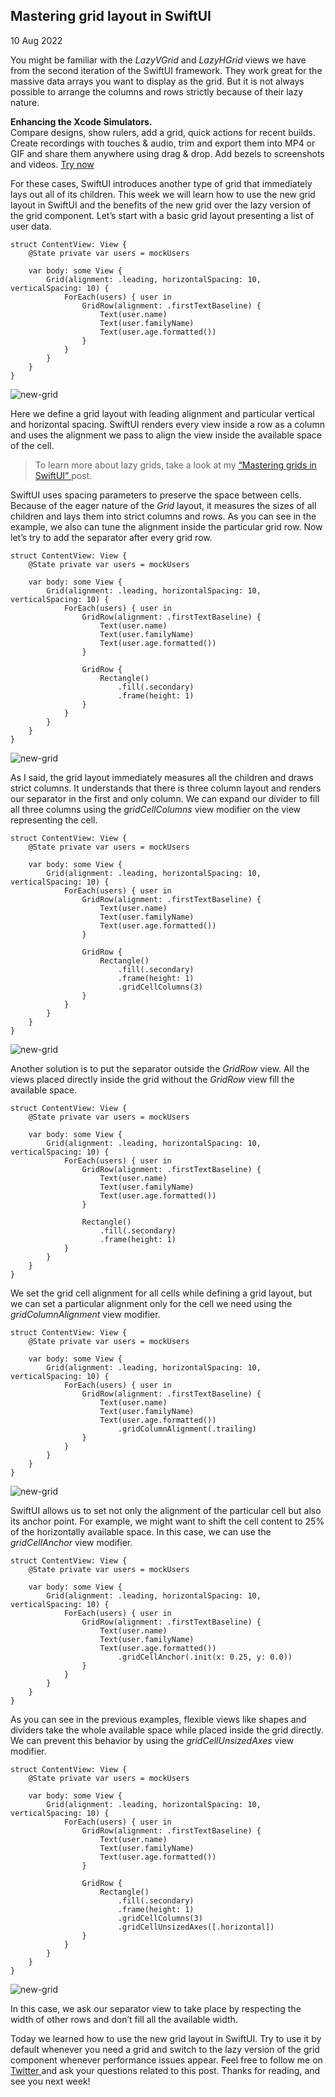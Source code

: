 ##  Mastering grid layout in SwiftUI

10 Aug 2022

You might be familiar with the _LazyVGrid_ and _LazyHGrid_ views we have from
the second iteration of the SwiftUI framework. They work great for the massive
data arrays you want to display as the grid. But it is not always possible to
arrange the columns and rows strictly because of their lazy nature.

**Enhancing the Xcode Simulators.**  
Compare designs, show rulers, add a grid, quick actions for recent builds.
Create recordings with touches & audio, trim and export them into MP4 or GIF
and share them anywhere using drag & drop. Add bezels to screenshots and
videos. [ Try now ](https://gumroad.com/a/931293139/ftvbh)

For these cases, SwiftUI introduces another type of grid that immediately lays
out all of its children. This week we will learn how to use the new grid
layout in SwiftUI and the benefits of the new grid over the lazy version of
the grid component. Let’s start with a basic grid layout presenting a list of
user data.

    
    
    struct ContentView: View {
        @State private var users = mockUsers
        
        var body: some View {
            Grid(alignment: .leading, horizontalSpacing: 10, verticalSpacing: 10) {
                ForEach(users) { user in
                    GridRow(alignment: .firstTextBaseline) {
                        Text(user.name)
                        Text(user.familyName)
                        Text(user.age.formatted())
                    }
                }
            }
        }
    }
    

![new-grid](/public/egrid.png)

Here we define a grid layout with leading alignment and particular vertical
and horizontal spacing. SwiftUI renders every view inside a row as a column
and uses the alignment we pass to align the view inside the available space of
the cell.

> To learn more about lazy grids, take a look at my [ “Mastering grids in
> SwiftUI” ](/2020/07/08/mastering-grids-in-swiftui/) post.

SwiftUI uses spacing parameters to preserve the space between cells. Because
of the eager nature of the _Grid_ layout, it measures the sizes of all
children and lays them into strict columns and rows. As you can see in the
example, we also can tune the alignment inside the particular grid row. Now
let’s try to add the separator after every grid row.

    
    
    struct ContentView: View {
        @State private var users = mockUsers
        
        var body: some View {
            Grid(alignment: .leading, horizontalSpacing: 10, verticalSpacing: 10) {
                ForEach(users) { user in
                    GridRow(alignment: .firstTextBaseline) {
                        Text(user.name)
                        Text(user.familyName)
                        Text(user.age.formatted())
                    }
    
                    GridRow {
                        Rectangle()
                            .fill(.secondary)
                            .frame(height: 1)
                    }
                }
            }
        }
    }
    

![new-grid](/public/egrid1.png)

As I said, the grid layout immediately measures all the children and draws
strict columns. It understands that there is three column layout and renders
our separator in the first and only column. We can expand our divider to fill
all three columns using the _gridCellColumns_ view modifier on the view
representing the cell.

    
    
    struct ContentView: View {
        @State private var users = mockUsers
        
        var body: some View {
            Grid(alignment: .leading, horizontalSpacing: 10, verticalSpacing: 10) {
                ForEach(users) { user in
                    GridRow(alignment: .firstTextBaseline) {
                        Text(user.name)
                        Text(user.familyName)
                        Text(user.age.formatted())
                    }
    
                    GridRow {
                        Rectangle()
                            .fill(.secondary)
                            .frame(height: 1)
                            .gridCellColumns(3)
                    }
                }
            }
        }
    }
    

![new-grid](/public/egrid2.png)

Another solution is to put the separator outside the _GridRow_ view. All the
views placed directly inside the grid without the _GridRow_ view fill the
available space.

    
    
    struct ContentView: View {
        @State private var users = mockUsers
        
        var body: some View {
            Grid(alignment: .leading, horizontalSpacing: 10, verticalSpacing: 10) {
                ForEach(users) { user in
                    GridRow(alignment: .firstTextBaseline) {
                        Text(user.name)
                        Text(user.familyName)
                        Text(user.age.formatted())
                    }
    
                    Rectangle()
                        .fill(.secondary)
                        .frame(height: 1)
                }
            }
        }
    }
    

We set the grid cell alignment for all cells while defining a grid layout, but
we can set a particular alignment only for the cell we need using the
_gridColumnAlignment_ view modifier.

    
    
    struct ContentView: View {
        @State private var users = mockUsers
        
        var body: some View {
            Grid(alignment: .leading, horizontalSpacing: 10, verticalSpacing: 10) {
                ForEach(users) { user in
                    GridRow(alignment: .firstTextBaseline) {
                        Text(user.name)
                        Text(user.familyName)
                        Text(user.age.formatted())
                            .gridColumnAlignment(.trailing)
                    }
                }
            }
        }
    }
    

![new-grid](/public/egrid3.png)

SwiftUI allows us to set not only the alignment of the particular cell but
also its anchor point. For example, we might want to shift the cell content to
25% of the horizontally available space. In this case, we can use the
_gridCellAnchor_ view modifier.

    
    
    struct ContentView: View {
        @State private var users = mockUsers
        
        var body: some View {
            Grid(alignment: .leading, horizontalSpacing: 10, verticalSpacing: 10) {
                ForEach(users) { user in
                    GridRow(alignment: .firstTextBaseline) {
                        Text(user.name)
                        Text(user.familyName)
                        Text(user.age.formatted())
                            .gridCellAnchor(.init(x: 0.25, y: 0.0))
                    }
                }
            }
        }
    }
    

As you can see in the previous examples, flexible views like shapes and
dividers take the whole available space while placed inside the grid directly.
We can prevent this behavior by using the _gridCellUnsizedAxes_ view modifier.

    
    
    struct ContentView: View {
        @State private var users = mockUsers
        
        var body: some View {
            Grid(alignment: .leading, horizontalSpacing: 10, verticalSpacing: 10) {
                ForEach(users) { user in
                    GridRow(alignment: .firstTextBaseline) {
                        Text(user.name)
                        Text(user.familyName)
                        Text(user.age.formatted())
                    }
    
                    GridRow {
                        Rectangle()
                            .fill(.secondary)
                            .frame(height: 1)
                            .gridCellColumns(3)
                            .gridCellUnsizedAxes([.horizontal])
                    }
                }
            }
        }
    }
    

![new-grid](/public/egrid4.png)

In this case, we ask our separator view to take place by respecting the width
of other rows and don’t fill all the available width.

Today we learned how to use the new grid layout in SwiftUI. Try to use it by
default whenever you need a grid and switch to the lazy version of the grid
component whenever performance issues appear. Feel free to follow me on [
Twitter ](https://twitter.com/mecid) and ask your questions related to this
post. Thanks for reading, and see you next week!

